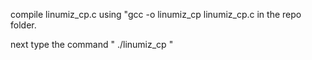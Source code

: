 compile linumiz_cp.c using "gcc -o linumiz_cp linumiz_cp.c in the repo folder.

next type the command " ./linumiz_cp <source file address> <destination file adress> "
